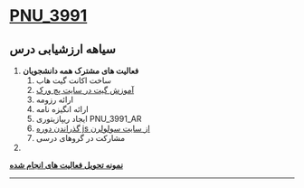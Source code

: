 <a name="TOC"></a>
# [PNU_3991](https://github.com/AliRazavi-edu/PNU_3991#TOC)

## سیاهه ارزشیابی درس
1. **فعالیت های مشترک همه دانشجویان**
    1. ساخت اکانت گیت هاب
    2. [آموزش گیت در سایت پچ ورک](http://jlord.us/patchwork/)
    3. ارائه رزومه
    4. ارائه انگیزه نامه
    5. ایجاد ریپازیتوری PNU_3991_AR
    6. [گذراندن دوره js از سایت سولولرن](http://Sololearn.com)
    7. مشارکت در گروهای درسی
2. 
    
[**نمونه تحویل فعالیت های انجام شده**](https://github.com/mir-mohammad/PNU_3991_AR/)



---------------
